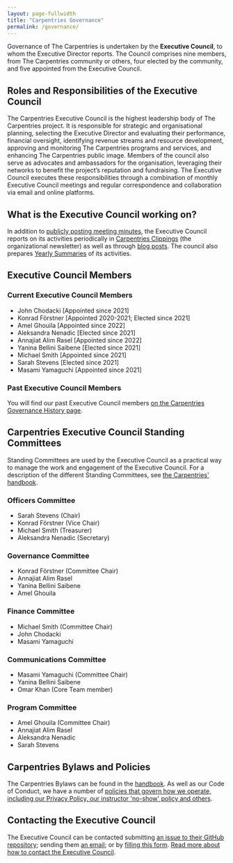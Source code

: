 ```yaml
---
layout: page-fullwidth
title: "Carpentries Governance"
permalink: /governance/
---
```


Governance of The Carpentries is undertaken by the **Executive Council**, to whom the Executive Director reports. The Council comprises nine members, from The Carpentries community or others, four elected by the community, and five appointed from the Executive Council.

## Roles and Responsibilities of the Executive Council

The Carpentries Executive Council is the highest leadership body of The Carpentries project. It is responsible for strategic and organisational planning, selecting the Executive Director and evaluating their performance, financial oversight, identifying revenue streams and resource development, approving and monitoring The Carpentries programs and services, and enhancing The Carpentries public image. Members of the council also serve as advocates and ambassadors for the organisation, leveraging their networks to benefit the project’s reputation and fundraising. The Executive Council executes these responsibilities through a combination of monthly Executive Council meetings and regular correspondence and collaboration via email and online platforms.

## What is the Executive Council working on?

In addition to [publicly posting meeting minutes](https://github.com/carpentries/executive-council-info/tree/master/minutes), the Executive Council reports on its activities periodically in [Carpentries Clippings](https://carpentries.org/newsletter/) (the organizational newsletter) as well as through [blog posts](https://carpentries.org/posts-by-tags/#blog-tag-governance).
The council also prepares [Yearly Summaries](https://github.com/carpentries/executive-council-info/tree/master/year-in-review) of its activities.

## Executive Council Members

### Current Executive Council Members

- John Chodacki [Appointed since 2021]
- Konrad Förstner [Appointed 2020-2021; Elected since 2021]
- Amel Ghouila [Appointed since 2022]
- Aleksandra Nenadic [Elected since 2021]
- Annajiat Alim Rasel [Appointed since 2022]
- Yanina Bellini Saibene [Elected since 2021]
- Michael Smith [Appointed since 2021]
- Sarah Stevens [Elected since 2021]
- Masami Yamaguchi [Appointed since 2021]

### Past Executive Council Members

You will find our past Executive Council members [on the Carpentries Governance History page](/governance-history/).

## Carpentries Executive Council Standing Committees

Standing Committees are used by the Executive Council as a practical way to manage the work and engagement of the Executive Council.
For a description of the different Standing Committees, see [the Carpentries' handbook](https://docs.carpentries.org/topic_folders/governance/executive-council.html?#executive-council-s-standing-committees).

### Officers Committee

* Sarah Stevens (Chair)
* Konrad Förstner (Vice Chair)
* Michael Smith (Treasurer) 
* Aleksandra Nenadic (Secretary)

### Governance Committee

* Konrad Förstner (Committee Chair)
* Annajiat Alim Rasel
* Yanina Bellini Saibene
* Amel Ghouila

### Finance Committee

* Michael Smith (Committee Chair)
* John Chodacki
* Masami Yamaguchi

### Communications Committee

* Masami Yamaguchi (Committee Chair)
* Yanina Bellini Saibene
* Omar Khan (Core Team member)

### Program Committee

* Amel Ghouila (Committee Chair)
* Annajiat Alim Rasel
* Aleksandra Nenadic
* Sarah Stevens


## Carpentries Bylaws and Policies

The Carpentries Bylaws can be found in the [handbook](https://docs.carpentries.org/topic_folders/governance/bylaws.html).
As well as our Code of Conduct, we have a number of [policies that govern how we operate, including our Privacy Policy, our instructor 'no-show' policy and others](https://docs.carpentries.org/topic_folders/policies/index.html).

## Contacting the Executive Council

The Executive Council can be contacted submitting [an issue to their GitHub repository](https://github.com/carpentries/executive-council-info/issues); sending them [an email](mailto:carpentries-executive-council@carpentries.org); or by [filling this form](https://forms.gle/Adi54ESBi5hHmcdu5). [Read more about how to contact the Executive Council](https://docs.carpentries.org/topic_folders/governance/executive-council.html#contacting-the-executive-council).
